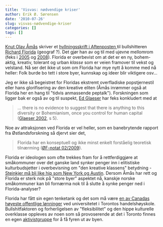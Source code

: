 ```yaml
---
title: 'Visvas: nødvendige kriser'
author: Erik Ø. Sørensen
date: '2010-07-26'
slug: visvas-nødvendige-kriser
categories: []
tags: []
---
```

[Knut Olav Åmås](http://no.wikipedia.org/wiki/Knut_Olav_%C3%85m%C3%A5s) skriver et [hyllningsskrift i Aftenposten ](http://www.aftenposten.no/meninger/kommentatorer/aamaas/article3745854.ece)til bullshitteren [Richard Florida](http://www.creativeclass.com/%20) (geograf ?). Det gjør han av og til med ujevne mellomrom (feks i [2005](http://www.aftenposten.no/meninger/kommentatorer/aamaas/article3743577.ece) og [2008](http://www.aftenposten.no/meninger/kommentatorer/aamaas/article3743585.ece)). Florida er overbevist om at det er en ny, bohem-aktig, kreativ, tolerant og urban _klasse_ som er veien framover til vekst og velstand. Nå ser det ikke ut som om Florida har mye nytt å komme med nå heller: Folk burde bo tett i store byer, kunnskap og ideer blir viktigere osv...  

  

Jeg er ikke så begeistret for Floridas ekstremt overfladiske popstjernestil eller hans glorifisering av den kreative eliten (Åmås inrømmer også at Florida her en hang til "tidvis anmassende peptalk"). Forskningen som ligger bak er også av og til suspekt, [Ed Glaeser](http://www.economics.harvard.edu/faculty/glaeser) har feks konkludert med at  



> ... there is no evidence to suggest that there is anything to this diversity or 
> Bohemianism, once you control for human capital ([Glaeser 2002](http://www.economics.harvard.edu/faculty/glaeser/files/Review_Florida.pdf), s 5).

Noe av attraksjonen ved Florida er vel heller, som en banebrytende rapport fra Østlandsforskning så djervt sier det,   



> Florida har en konseptuell og ikke minst enkelt forståelig teoretisk tilnærming ([ØF-notat 02/2009](http://www.ostforsk.no/notater/pdf/022009.pdf)).

Florida er ideologen som ofte trekkes fram for å rettferdiggjøre at småkommuner over det ganske land synker penger inn i elitistiske kulturbudsjetter i overbevisning om "den kreative klassens" betydning - [Steinkjer må bli like hip som New York og Austin](http://www.nt-utvikling.no/NTFK/Web.nsf/ShowNews?OpenForm&ID=F491D5067E2C6899C1257476002AAB3B). Dersom Åmås har rett og Florida er sterk nok på "store byer" aspektet  nå, kanskje norske småkommuner kan bli fornærma nok til å slutte å synke  penger ned i Florida-analyser?  

  

Florida har fått sin egen tenketank og det som må være [en av Canadas høyeste offentlige lønninger](http://www.thestar.com/article/656837) ved universitetet i Torontos handelshøyskole. Bullshitfaktoren og forherligelsen av "fleksibilitet" og den hippe kulturelle overklasse oppleves av noen som så provoserende at det i Toronto finnes en egen [aktivistgruppe](http://creativeclassstruggle.wordpress.com/) for å få fyren ut av byen.
